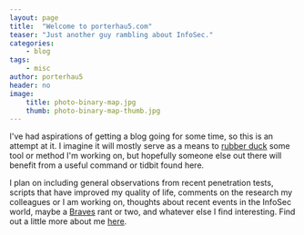 ```yaml
---
layout: page
title:  "Welcome to porterhau5.com"
teaser: "Just another guy rambling about InfoSec."
categories:
    - blog
tags:
    - misc
author: porterhau5
header: no
image:
    title: photo-binary-map.jpg
    thumb: photo-binary-map-thumb.jpg
---
```

I've had aspirations of getting a blog going for some time, so this is an attempt at it. I imagine it will mostly serve as a means to <a href="https://en.wikipedia.org/wiki/Rubber_duck_debugging" target="_blank">rubber duck</a> some tool or method I'm working on, but hopefully someone else out there will benefit from a useful command or tidbit found here.

I plan on including general observations from recent penetration tests, scripts that have improved my quality of life, comments on the research my colleagues or I am working on, thoughts about recent events in the InfoSec world, maybe a <a href="http://braves.com" target="_blank">Braves</a> rant or two, and whatever else I find interesting. Find out a little more about me [here](/about/).
